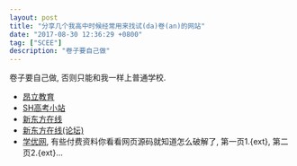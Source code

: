 ```yaml
---
layout: post
title: "分享几个我高中时候经常用来找试(da)卷(an)的网站"
date: "2017-08-30 12:36:29 +0800"
tag: ["SCEE"]
description: "卷子要自己做"
---
```


卷子要自己做, 否则只能和我一样上普通学校.

* [昂立教育](http://www.newclasses.org/ziliao/all/)
* [SH高考小站](http://shgknet.com/portal.php)
* [新东方在线](http://news.koolearn.com/gaokao/)
* [新东方在线(论坛)](http://bbs.koolearn.com/f-100582-1.html)
* [学优网](http://www.gkstk.com/), 有些付费资料你看看网页源码就知道怎么破解了, 第一页1.{ext}, 第二页2.{ext}...